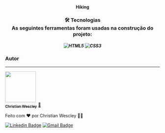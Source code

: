 <h4 align="center"> 
  Hiking
</h4>


<h3 align="center">
🛠 Tecnologias <br>
As seguintes ferramentas foram usadas na construção do projeto: </h3>

<h5 align="center">
<img alt="HTML5" src="https://img.shields.io/badge/html5-%23E34F26.svg?style=for-the-badge&logo=html5&logoColor=white"/>
<img alt="CSS3" src="https://img.shields.io/badge/css3-%231572B6.svg?style=for-the-badge&logo=css3&logoColor=white"/>

  ### Autor
---

<a href="https://www.linkedin.com/in/christian-wescley/">
 <img src="https://media-exp1.licdn.com/dms/image/C4D03AQGpRxfcEV2lrw/profile-displayphoto-shrink_800_800/0/1623550651743?e=1629936000&v=beta&t=WNfn7YImNvgv3amiria9vbrWr42a2zsuDy-dfuSFGo0" width="100px;" alt=""/>
 <br />
 <sub><b>Christian Wescley</b></sub></a> <a href="https://www.linkedin.com/in/christian-wescley/" title="">🚀</a>


Feito com ❤️ por Christian Wescley 👋🏽

[![Linkedin Badge](https://img.shields.io/badge/-Christian-blue?style=flat-square&logo=Linkedin&logoColor=white&link=https://www.linkedin.com/in/christian-wescley/)](https://www.linkedin.com/in/christian-wescley/) 
[![Gmail Badge](https://img.shields.io/badge/-chriswescley@gmail.com-c14438?style=flat-square&logo=Gmail&logoColor=white&link=mailto:chriswescley@gmail.com)](mailto:chriswescley@gmail.com)
